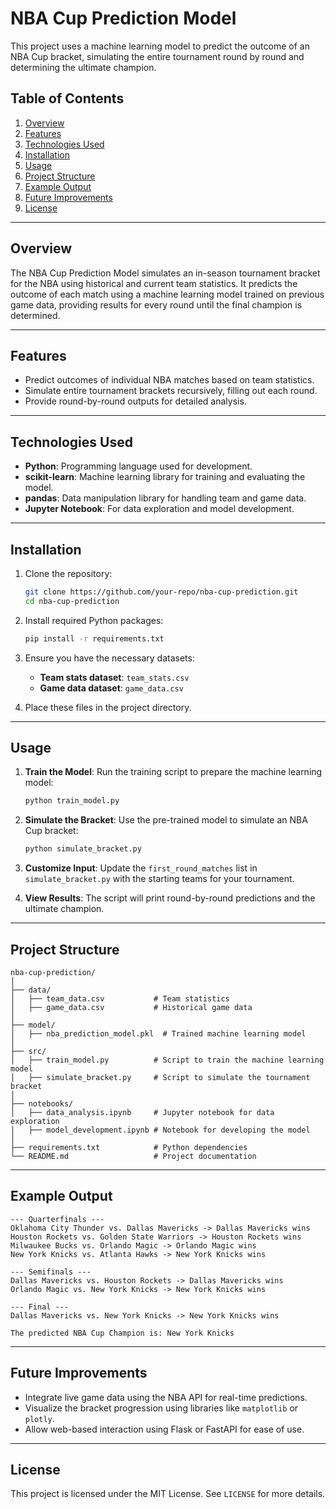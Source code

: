 # NBA Cup Prediction Model

This project uses a machine learning model to predict the outcome of an NBA Cup bracket, simulating the entire tournament round by round and determining the ultimate champion.

## Table of Contents
1. [Overview](#overview)
2. [Features](#features)
3. [Technologies Used](#technologies-used)
4. [Installation](#installation)
5. [Usage](#usage)
6. [Project Structure](#project-structure)
7. [Example Output](#example-output)
8. [Future Improvements](#future-improvements)
9. [License](#license)

---

## Overview

The NBA Cup Prediction Model simulates an in-season tournament bracket for the NBA using historical and current team statistics. It predicts the outcome of each match using a machine learning model trained on previous game data, providing results for every round until the final champion is determined.

---

## Features

- Predict outcomes of individual NBA matches based on team statistics.
- Simulate entire tournament brackets recursively, filling out each round.
- Provide round-by-round outputs for detailed analysis.

---

## Technologies Used

- **Python**: Programming language used for development.
- **scikit-learn**: Machine learning library for training and evaluating the model.
- **pandas**: Data manipulation library for handling team and game data.
- **Jupyter Notebook**: For data exploration and model development.

---

## Installation

1. Clone the repository:
   ```bash
   git clone https://github.com/your-repo/nba-cup-prediction.git
   cd nba-cup-prediction
   ```

2. Install required Python packages:
   ```bash
   pip install -r requirements.txt
   ```

3. Ensure you have the necessary datasets:
   - **Team stats dataset**: `team_stats.csv`
   - **Game data dataset**: `game_data.csv`

4. Place these files in the project directory.

---

## Usage

1. **Train the Model**:
   Run the training script to prepare the machine learning model:
   ```bash
   python train_model.py
   ```

2. **Simulate the Bracket**:
   Use the pre-trained model to simulate an NBA Cup bracket:
   ```bash
   python simulate_bracket.py
   ```

3. **Customize Input**:
   Update the `first_round_matches` list in `simulate_bracket.py` with the starting teams for your tournament.

4. **View Results**:
   The script will print round-by-round predictions and the ultimate champion.

---

## Project Structure

```plaintext
nba-cup-prediction/
│
├── data/
│   ├── team_data.csv           # Team statistics
│   ├── game_data.csv           # Historical game data
│
├── model/
│   ├── nba_prediction_model.pkl  # Trained machine learning model
│
├── src/
│   ├── train_model.py          # Script to train the machine learning model
│   ├── simulate_bracket.py     # Script to simulate the tournament bracket
│
├── notebooks/
│   ├── data_analysis.ipynb     # Jupyter notebook for data exploration
│   ├── model_development.ipynb # Notebook for developing the model
│
├── requirements.txt            # Python dependencies
└── README.md                   # Project documentation
```

---

## Example Output

```plaintext
--- Quarterfinals ---
Oklahoma City Thunder vs. Dallas Mavericks -> Dallas Mavericks wins
Houston Rockets vs. Golden State Warriors -> Houston Rockets wins
Milwaukee Bucks vs. Orlando Magic -> Orlando Magic wins
New York Knicks vs. Atlanta Hawks -> New York Knicks wins

--- Semifinals ---
Dallas Mavericks vs. Houston Rockets -> Dallas Mavericks wins
Orlando Magic vs. New York Knicks -> New York Knicks wins

--- Final ---
Dallas Mavericks vs. New York Knicks -> New York Knicks wins

The predicted NBA Cup Champion is: New York Knicks
```

---

## Future Improvements

- Integrate live game data using the NBA API for real-time predictions.
- Visualize the bracket progression using libraries like `matplotlib` or `plotly`.
- Allow web-based interaction using Flask or FastAPI for ease of use.

---

## License

This project is licensed under the MIT License. See `LICENSE` for more details.

